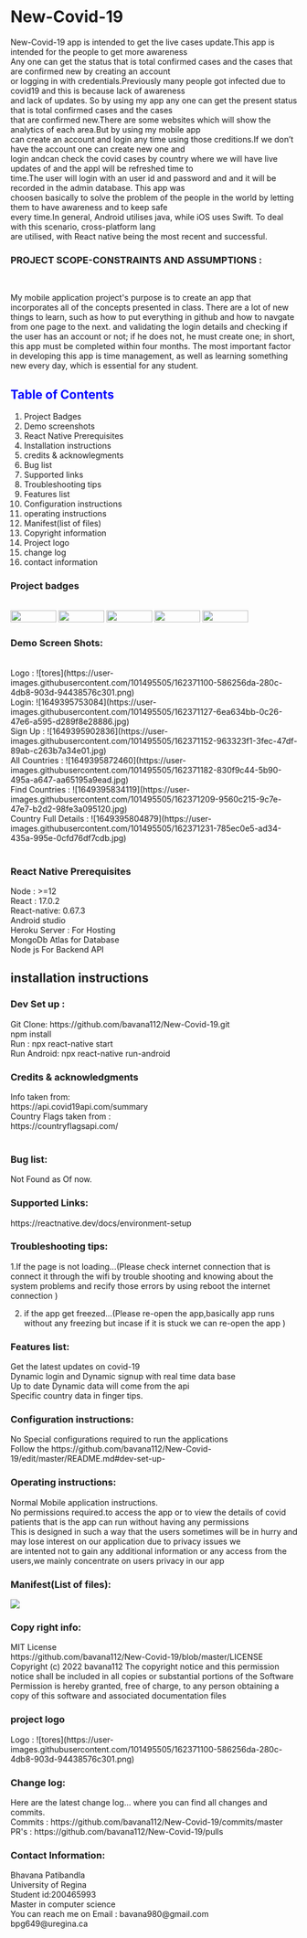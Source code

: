 <h1>New-Covid-19</h1>
<p>New-Covid-19 app is intended to get the live cases update.This app is intended for the people to get more   awareness<br>
 Any one can get the status that  is total confirmed cases and the cases that are confirmed new by creating an   account<br>
 or logging in with credentials.Previously many people got infected due to covid19 and this is because lack of awareness<br>  
 and lack of updates. So by using my app any  one can get the present status that is total confirmed cases and the cases<br>
 that are confirmed new.There are some websites which will show the  analytics of each area.But by using my   mobile app<br>
 can create an account and login any time using those creditions.If we don’t have the account one can create new one and<br>
 login andcan check the covid cases by country where we will have live updates of and the appl will be refreshed time to<br>
 time.The user will login with an user id and password and and it will be recorded in the admin database.   This app was<br>
 choosen basically to solve the problem of the people in the world by letting them to have  awareness and to keep   safe<br> 
 every time.In general, Android utilises java, while   iOS uses Swift. To deal with this scenario,   cross-platform lang<br> 
 are utilised, with React native being the most recent and successful.</p>
<h3>PROJECT SCOPE-CONSTRAINTS AND ASSUMPTIONS :</h3><br>
<p>My mobile application project's purpose is to create an app that incorporates all of the 
concepts presented in class. There are a lot of new things to learn, such as how to     put 
everything in github and how to navgate from one page to the next. and validating the login 
details and checking if the user has an account or not; if he does not, he must create one; in 
short, this app must be completed within four months. The most important factor in developing 
this app is time management, as well as learning something new every day, which is  essential 
for any student.</p>
<h2><font color="blue">Table of Contents</font></h2>
<ol>
 <li>Project Badges
 <li>Demo screenshots
 <li>React Native Prerequisites
 <li>Installation instructions
 <li>credits & acknowlegments
 <li>Bug list
 <li>Supported links
 <li>Troubleshooting tips
 <li>Features list
 <li>Configuration instructions
 <li>operating instructions
 <li>Manifest(list of files)
 <li>Copyright information
 <li>Project logo
 <li>change log
 <li>contact information
</ol>


<h3>Project badges</h3><br>
<div style="display: inline-block">
  <div style="display: inline-block">
    <img src="https://img.shields.io/badge/build-passing-green" width="80" height="21">
  </div>
  <div style="display: inline-block">
    <img src="https://img.shields.io/badge/issues-0%20open-inactive" width="80" height="21">
  </div>
  <div style="display: inline-block">
    <img src="https://img.shields.io/badge/pull%20requests-0%20open-important" width="80" height="21">
  </div>
  <div style="display: inline-block">
    <img src="https://img.shields.io/badge/License-MIT-red" width="80" height="21">
  </div>
  <div style="display: inline-block">
    <img src="https://img.shields.io/badge/npm-8.3.1-green" width="80" height="21">
  </div>
</div>
<h3>Demo Screen Shots:</h3><br>
Logo : ![tores](https://user-images.githubusercontent.com/101495505/162371100-586256da-280c-4db8-903d-94438576c301.png)<br>
Login: ![1649395753084](https://user-images.githubusercontent.com/101495505/162371127-6ea634bb-0c26-47e6-a595-d289f8e28886.jpg)<br>
Sign Up : ![1649395902836](https://user-images.githubusercontent.com/101495505/162371152-963323f1-3fec-47df-89ab-c263b7a34e01.jpg)<br>
All Countries : ![1649395872460](https://user-images.githubusercontent.com/101495505/162371182-830f9c44-5b90-495a-a647-aa65195a9ead.jpg)<br>
Find Countries : ![1649395834119](https://user-images.githubusercontent.com/101495505/162371209-9560c215-9c7e-47e7-b2d2-98fe3a095120.jpg)<br>
Country Full Details : ![1649395804879](https://user-images.githubusercontent.com/101495505/162371231-785ec0e5-ad34-435a-995e-0cfd76df7cdb.jpg)<br>
<br>

<h3>React Native Prerequisites</h3>
Node : >=12 <br>
React : 17.0.2<br>
React-native: 0.67.3<br>
Android studio<br>
Heroku Server : For Hosting<br>
MongoDb Atlas for Database<br>
Node js For Backend API<br>

<h2>installation instructions</h2>
<h3>Dev Set up :</h3>
Git Clone: https://github.com/bavana112/New-Covid-19.git<br>
npm install<br>
Run : npx react-native start<br>
Run Android: npx react-native run-android<br>

<h3>Credits & acknowledgments</h3>
Info taken from:<br>
https://api.covid19api.com/summary<br>
Country Flags taken from : <br>
https://countryflagsapi.com/<br>
<br>
<h3>Bug list:</h3>
Not Found as Of now.
<br>
<h3>Supported Links:</h3>
https://reactnative.dev/docs/environment-setup


<h3>Troubleshooting tips:</h3>
1.If the page is not loading...(Please check internet connection that is connect it through the wifi by trouble shooting and knowing about the system problems and recify those errors by using reboot the internet connection )<br>

2. if the app get freezed...(Please re-open the app,basically app runs without any freezing but incase if it is stuck we can re-open the app )
                                                                             
                                                                                
<h3>Features list:</h3>
Get the latest updates on covid-19<br>
Dynamic login and Dynamic signup with real time data base<br>
Up to date Dynamic data will come from the api<br>
Specific country data in finger tips.


<h3>Configuration instructions:</h3>
No Special configurations required to run the applications<br>
Follow the https://github.com/bavana112/New-Covid-19/edit/master/README.md#dev-set-up-

<h3>Operating instructions:</h3>
Normal Mobile application instructions.<br>
No permissions required.to access the app or to view the details of covid patients that is the app can run without having any permissions<br>
This is designed in such a way that the users sometimes will be in hurry and may lose interest on our application due to privacy issues we<br>
are intented not to gain any additional information or any access from the users,we mainly concentrate on users privacy in our app<br>

<h3>Manifest(List of files):</h3>
<img src="https://user-images.githubusercontent.com/101495505/162437529-d562cdee-b140-4ef6-b8fc-37d991fef303.png" >
                                                           
                                                                                
<h3>Copy right info:</h3>
MIT License<br>
https://github.com/bavana112/New-Covid-19/blob/master/LICENSE
Copyright (c) 2022 bavana112
The copyright notice and this permission notice shall be included in all
copies or substantial portions of the Software
Permission is hereby granted, free of charge, to any person obtaining a copy
of this software and associated documentation files

<h3>project logo</h3>
Logo : ![tores](https://user-images.githubusercontent.com/101495505/162371100-586256da-280c-4db8-903d-94438576c301.png)<br>

                                                                                
<h3>Change log:</h3>
Here are the latest change log... where you can find all changes and commits.<br>
Commits : https://github.com/bavana112/New-Covid-19/commits/master<br>
PR's : https://github.com/bavana112/New-Covid-19/pulls
                                                                        
<h3>Contact Information:</h3>
Bhavana Patibandla<br>
University of Regina<br>
Student id:200465993<br>
Master in computer science<br>
You can reach me on <a>Email : bavana980@gmail.com</a><br>
<a>bpg649@uregina.ca</a><br>

